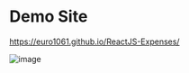 # Demo Site

https://euro1061.github.io/ReactJS-Expenses/

![image](https://i.imgur.com/69Y8ZPO.png)
